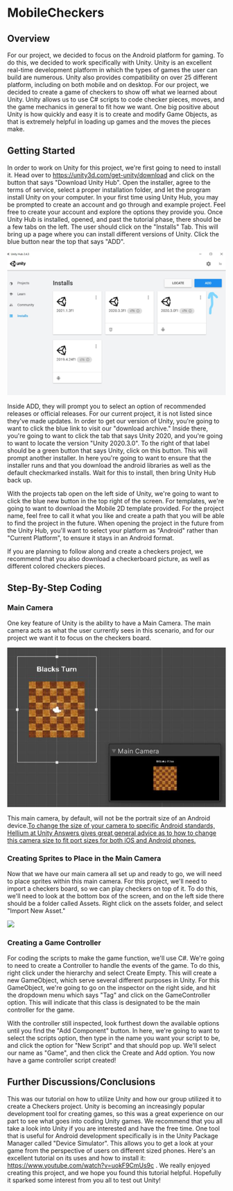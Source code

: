 # MobileCheckers

## Overview
  For our project, we decided to focus on the Android platform for gaming. To do this, we decided to work specifically with Unity. Unity is an excellent real-time development platform in which the types of games the user can build are numerous. Unity also provides compatibility on over 25 different platform, including on both mobile and on desktop. For our project, we decided to create a game of checkers to show off what we learned about Unity. Unity allows us to use C# scripts to code checker pieces, moves, and the game mechanics in general to fit how we want. One big positive about Unity is how quickly and easy it is to create and modify Game Objects, as that is extremely helpful in loading up games and the moves the pieces make.
## Getting Started
  In order to work on Unity for this project, we're first going to need to install it. Head over to https://unity3d.com/get-unity/download and click on the button that says "Download Unity Hub". Open the installer, agree to the terms of service, select a proper installation folder, and let the program install Unity on your computer. In your first time using Unity Hub, you may be prompted to create an account and go through and example project. Feel free to create your account and explore the options they provide you. Once Unity Hub is installed, opened, and past the tutorial phase, there should be a few tabs on the left. The user should click on the "Installs" Tab. This will bring up a page where you can install different versions of Unity. Click the blue button near the top that says "ADD".
  
![](/images/add.JPG) 
  
  Inside ADD, they will prompt you to select an option of recommended releases or official releases. For our current project, it is not listed since they've made updates. In order to get our version of Unity, you're going to want to click the blue link to visit our "download archive." Inside there, you're going to want to click the tab that says Unity 2020, and you're going to want to locate the version "Unity 2020.3.0". To the right of that label should be a green button that says Unity, click on this button. This will prompt another installer. In here you're going to want to ensure that the installer runs and that you download the android libraries as well as the default checkmarked installs. Wait for this to install, then bring Unity Hub back up. 

  With the projects tab open on the left side of Unity, we're going to want to click the blue new button in the top right of the screen. For templates, we're going to want to download the Mobile 2D template provided. For the project name, feel free to call it what you like and create a path that you will be able to find the project in the future. When opening the project in the future from the Unity Hub, you'll want to select your platform as "Android" rather than "Current Platform", to ensure it stays in an Android format.
  
  If you are planning to follow along and create a checkers project, we recommend that you also download a checkerboard picture, as well as different colored checkers pieces.
## Step-By-Step Coding

### Main Camera

One key feature of Unity is the ability to have a Main Camera. The main camera acts as what the user currently sees in this scenario, and for our project we want it to focus on the checkers board.

![](/images/camera.JPG) 

This main camera, by default, will not be the portrait size of an Android device.[To change the size of your camera to specific Android standards, Hellium at Unity Answers gives great general advice as to how to change this camera size to fit port sizes for both iOS and Android phones.](https://answers.unity.com/questions/1273713/how-to-set-up-unity-for-portrait-mobile-developmen.html) 

### Creating Sprites to Place in the Main Camera

Now that we have our main camera all set up and ready to go, we will need to place sprites within this main camera. For this project, we'll need to import a checkers board, so we can play checkers on top of it. To do this, we'll need to look at the bottom box of the screen, and on the left side there should be a folder called Assets. Right click on the assets folder, and select "Import New Asset."

![](/images/import.JPG) 

### Creating a Game Controller

For coding the scripts to make the game function, we'll use C#. We're going to need to create a Controller to handle the events of the game. To do this, right click under the hierarchy and select Create Empty. This will create a new GameObject, which serve several different purposes in Unity. For this GameObject, we're going to go on the inspector on the right side, and hit the dropdown menu which says "Tag" and click on the GameController option. This will indicate that this class is designated to be the main controller for the game. 

With the controller still inspected, look furthest down the available options until you find the "Add Component" button. In here, we're going to want to select the scripts option, then type in the name you want your script to be, and click the option for "New Script" and that should pop up. We'll select our name as "Game", and then click the Create and Add option. You now have a game controller script created!


## Further Discussions/Conclusions
  This was our tutorial on how to utilize Unity and how our group utilized it to create a Checkers project. Unity is becoming an increasingly popular development tool for creating games, so this was a great experience on our part to see what goes into coding Unity games. We recommend that you all take a look into Unity if you are interested and have the free time. One tool that is useful for Android development specifically is in the Unity Package Manager called "Device Simulator". This allows you to get a look at your game from the perspective of users on different sized phones. Here's an excellent tutorial on its uses and how to install it: https://www.youtube.com/watch?v=uokF9CmUs9c .
  We really enjoyed creating this project, and we hope you found this tutorial helpful. Hopefully it sparked some interest from you all to test out Unity!
